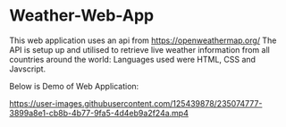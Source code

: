 # Weather-Web-App
This web application uses an api from https://openweathermap.org/
The API is setup up and utilised to retrieve live weather information from all countries around the world:
Languages used were HTML, CSS and Javscript.

Below is Demo of Web Application:

https://user-images.githubusercontent.com/125439878/235074777-3899a8e1-cb8b-4b77-9fa5-4d4eb9a2f24a.mp4

